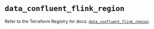 # `data_confluent_flink_region`

Refer to the Terraform Registry for docs: [`data_confluent_flink_region`](https://registry.terraform.io/providers/confluentinc/confluent/2.10.0/docs/data-sources/flink_region).
